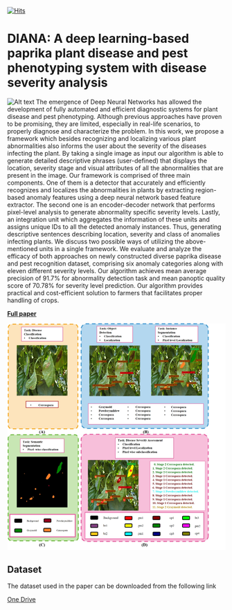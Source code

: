 [![Hits](https://hits.seeyoufarm.com/api/count/incr/badge.svg?url=https%3A%2F%2Fgithub.com%2FMr-TalhaIlyas%2FDIANA&count_bg=%2379C83D&title_bg=%23555555&icon=&icon_color=%23E7E7E7&title=hits&edge_flat=false)](https://hits.seeyoufarm.com)
# DIANA: A deep learning-based paprika plant disease and pest phenotyping system with disease severity analysis
![Alt text](https://www.frontiersin.org/files/Articles/983625/fpls-13-983625-HTML/image_m/fpls-13-983625-g015.jpg)
The emergence of Deep Neural Networks has allowed the development of fully automated and efficient diagnostic systems for plant disease and pest phenotyping. Although previous approaches have proven to be promising, they are limited, especially in real-life scenarios, to properly diagnose and characterize the problem. In this work, we propose a framework which besides recognizing and localizing various plant abnormalities also informs the user about the severity of the diseases infecting the plant. By taking a single image as input our algorithm is able to generate detailed descriptive phrases (user-defined) that displays the location, severity stage and visual attributes of all the abnormalities that are present in the image. Our framework is comprised of three main components. One of them is a detector that accurately and efficiently recognizes and localizes the abnormalities in plants by extracting region-based anomaly features using a deep neural network based feature extractor. The second one is an encoder-decoder network that performs pixel-level analysis to generate abnormality specific severity levels. Lastly, an integration unit which aggregates the information of these units and assigns unique IDs to all the detected anomaly instances. Thus, generating descriptive sentences describing location, severity and class of anomalies infecting plants. We discuss two possible ways of utilizing the above-mentioned units in a single framework. We evaluate and analyze the efficacy of both approaches on newly constructed diverse paprika disease and pest recognition dataset, comprising six anomaly categories along with eleven different severity levels. Our algorithm achieves mean average precision of 91.7% for abnormality detection task and mean panoptic quality score of 70.78% for severity level prediction. Our algorithm provides practical and cost-efficient solution to farmers that facilitates proper handling of crops.

 [**Full paper**](https://www.frontiersin.org/articles/10.3389/fpls.2022.983625/abstract) 
 
![Alt text](https://github.com/Mr-TalhaIlyas/DIANA/blob/main/Figuers/Figure%201.jpg)

## Dataset 

The dataset used in the paper can be downloaded from the following link

[One Drive](https://o365jbnu-my.sharepoint.com/:f:/g/personal/talha_student_jbnu_ac_kr/EtY7EzFK6LhEq2ibaVmK_V4BP712j8fZNUuz7DaqiZGFlA?e=QMWVhH)
